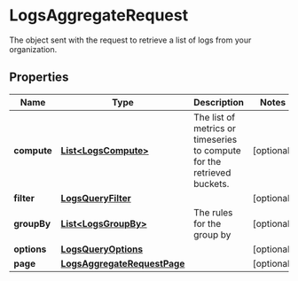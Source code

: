 # LogsAggregateRequest

The object sent with the request to retrieve a list of logs from your organization.

## Properties

| Name        | Type                                                        | Description                                                             | Notes      |
| ----------- | ----------------------------------------------------------- | ----------------------------------------------------------------------- | ---------- |
| **compute** | [**List&lt;LogsCompute&gt;**](LogsCompute.md)               | The list of metrics or timeseries to compute for the retrieved buckets. | [optional] |
| **filter**  | [**LogsQueryFilter**](LogsQueryFilter.md)                   |                                                                         | [optional] |
| **groupBy** | [**List&lt;LogsGroupBy&gt;**](LogsGroupBy.md)               | The rules for the group by                                              | [optional] |
| **options** | [**LogsQueryOptions**](LogsQueryOptions.md)                 |                                                                         | [optional] |
| **page**    | [**LogsAggregateRequestPage**](LogsAggregateRequestPage.md) |                                                                         | [optional] |
